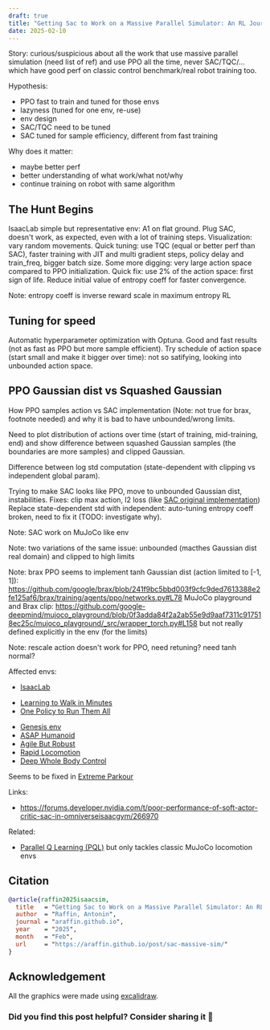 ```yaml
---
draft: true
title: "Getting Sac to Work on a Massive Parallel Simulator: An RL Journey"
date: 2025-02-10
---
```


Story:
curious/suspicious about all the work that use massive parallel simulation (need list of ref) and use PPO all the time,
never SAC/TQC/... which have good perf on classic control benchmark/real robot training too.

Hypothesis:
- PPO fast to train and tuned for those envs
- lazyness (tuned for one env, re-use)
- env design
- SAC/TQC need to be tuned
- SAC tuned for sample efficiency, different from fast training

Why does it matter:
- maybe better perf
- better understanding of what work/what not/why
- continue training on robot with same algorithm

## The Hunt Begins


IsaacLab simple but representative env: A1 on flat ground.
Plug SAC, doesn't work, as expected, even with a lot of training steps.
Visualization: vary random movements.
Quick tuning: use TQC (equal or better perf than SAC), faster training with JIT and multi gradient steps, policy delay and train_freq, bigger batch size.
Some more digging: very large action space compared to PPO initialization.
Quick fix: use 2% of the action space: first sign of life.
Reduce initial value of entropy coeff for faster convergence.

Note: entropy coeff is inverse reward scale in maximum entropy RL

## Tuning for speed

Automatic hyperparameter optimization with Optuna.
Good and fast results (not as fast as PPO but more sample efficient).
Try schedule of action space (start small and make it bigger over time): not so satifying,
looking into unbounded action space.


## PPO Gaussian dist vs Squashed Gaussian

How PPO samples action vs SAC implementation (Note: not true for brax, footnote needed)
and why it is bad to have unbounded/wrong limits.

Need to plot distribution of actions over time (start of training, mid-training, end)
and show difference between squashed Gaussian samples (the boundaries are more samples) and clipped Gaussian.

Difference between log std computation (state-dependent with clipping vs independent global param).

Trying to make SAC looks like PPO, move to unbounded Gaussian dist, instabilities.
Fixes: clip max action, l2 loss (like [SAC original implementation](https://github.com/haarnoja/sac/blob/8258e33633c7e37833cc39315891e77adfbe14b2/sac/distributions/normal.py#L69-L70))
Replace state-dependent std with independent: auto-tuning entropy coeff broken, need to fix it (TODO: investigate why).

<!-- SAC initial commit https://github.com/haarnoja/sac/blob/fa226b0dcb244d69639416995311cc5b4092c8f7/sac/distributions/gmm.py#L122 -->


<object width="100%" type="image/svg+xml" data="./img/grid_search_comb.svg"></object>

Note: SAC work on MuJoCo like env

Note: two variations of the same issue: unbounded (macthes Gaussian dist real domain)
and clipped to high limits

Note: brax PPO seems to implement tanh Gaussian dist (action limited to [-1, 1]): 
https://github.com/google/brax/blob/241f9bc5bbd003f9cfc9ded7613388e2fe125af6/brax/training/agents/ppo/networks.py#L78
MuJoCo playground and Brax clip: https://github.com/google-deepmind/mujoco_playground/blob/0f3adda84f2a2ab55e9d9aaf7311c917518ec25c/mujoco_playground/_src/wrapper_torch.py#L158
but not really defined explicitly in the env (for the limits)

Note: rescale action doesn't work for PPO, need retuning? need tanh normal?

Affected envs:
- [IsaacLab](https://github.com/isaac-sim/IsaacLab/blob/c4bec8fe01c2fd83a0a25da184494b37b3e3eb61/source/isaaclab_rl/isaaclab_rl/sb3.py#L154)
<!-- https://github.com/leggedrobotics/legged_gym/blob/17847702f90d8227cd31cce9c920aa53a739a09a/legged_gym/envs/base/legged_robot.py#L85 -->
- [Learning to Walk in Minutes](https://github.com/leggedrobotics/legged_gym/blob/17847702f90d8227cd31cce9c920aa53a739a09a/legged_gym/envs/base/legged_robot_config.py#L164 )
- [One Policy to Run Them All](https://github.com/nico-bohlinger/one_policy_to_run_them_all/blob/d9d166c348496c9665dd3ebabc20efb6d8077161/one_policy_to_run_them_all/environments/unitree_a1/environment.py#L140)
<!-- - [MuJoCo Playground](https://github.com/google-deepmind/mujoco_playground/blob/0f3adda84f2a2ab55e9d9aaf7311c917518ec25c/mujoco_playground/_src/locomotion/go1/joystick.py#L239) -->
<!-- https://github.com/Argo-Robot/quadrupeds_locomotion/blob/45eec904e72ff6bafe1d5378322962003aeff88d/src/go2_env.py#L173 -->
- [Genesis env](https://github.com/Argo-Robot/quadrupeds_locomotion/blob/45eec904e72ff6bafe1d5378322962003aeff88d/src/go2_train.py#L104)
- [ASAP Humanoid](https://github.com/LeCAR-Lab/ASAP/blob/c78664b6d2574f62bd2287e4b54b4f8c2a0a47a5/humanoidverse/config/robot/g1/g1_29dof_anneal_23dof.yaml#L161)
- [Agile But Robust](https://github.com/LeCAR-Lab/ABS/blob/9b95329ffb823c15dead02be620ff96938e4d0a3/training/legged_gym/legged_gym/envs/base/legged_robot_config.py#L169)
- [Rapid Locomotion](https://github.com/Improbable-AI/rapid-locomotion-rl/blob/f5143ef940e934849c00284e34caf164d6ce7b6e/mini_gym/envs/base/legged_robot_config.py#L209)
- [Deep Whole Body Control](https://github.com/MarkFzp/Deep-Whole-Body-Control/blob/8159e4ed8695b2d3f62a40d2ab8d88205ac5021a/legged_gym/legged_gym/envs/widowGo1/widowGo1_config.py#L114)

Seems to be fixed in [Extreme Parkour](https://github.com/chengxuxin/extreme-parkour/blob/d2ffe27ba59a3229fad22a9fc94c38010bb1f519/legged_gym/legged_gym/envs/base/legged_robot_config.py#L120)

Links:

- https://forums.developer.nvidia.com/t/poor-performance-of-soft-actor-critic-sac-in-omniverseisaacgym/266970

Related:
- [Parallel Q Learning (PQL)](https://github.com/Improbable-AI/pql) but only tackles classic MuJoCo locomotion envs


## Citation

```bibtex
@article{raffin2025isaacsim,
  title   = "Getting Sac to Work on a Massive Parallel Simulator: An RL Journey",
  author  = "Raffin, Antonin",
  journal = "araffin.github.io",
  year    = "2025",
  month   = "Feb",
  url     = "https://araffin.github.io/post/sac-massive-sim/"
}
```

## Acknowledgement

All the graphics were made using [excalidraw](https://excalidraw.com/).


### Did you find this post helpful? Consider sharing it 🙌
